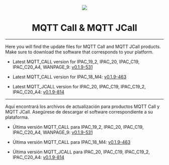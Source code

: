<p align="center">
  <img src="https://surix.net/images/logo-scrolled.png" />
</p>

# <h1 align="center">MQTT Call & MQTT JCall</h1>

---

Here you will find the update files for MQTT Call and MQTT JCall products. Make sure to download the software that corresponds to your platform.

- Latest MQTT_CALL version for IPAC_19_2, IPAC_20, IPAC_C19, IPAC_C20_A4, WANPAGE_9: [v0.1.9-531](https://github.com/surixArg/mqtt_call/tree/main/MQTT_CALL/v0.1.9-531)

- Latest MQTT_CALL version for IPAC_18_M4: [v0.1.9-463](https://github.com/surixArg/mqtt_call/tree/main/MQTT_CALL/v0.1.9-463)

- Latest MQTT_JCALL version for IPAC_20, IPAC_C19, IPAC_C19_2, IPAC_C20_A4: [v0.1.9-814](https://github.com/surixArg/mqtt_call/tree/main/MQTT_JCALL/v0.1.9-814)

---

Aquí encontrará los archivos de actualización para productos MQTT Call y MQTT JCall. Asegúrese de descargar el software correspondiente a su plataforma.

- Última versión MQTT_CALL para IPAC_19_2, IPAC_20, IPAC_C19, IPAC_C20_A4, WANPAGE_9: [v0.1.9-531](https://github.com/surixArg/mqtt_call/tree/main/MQTT_CALL/v0.1.9-531)

- Última versión MQTT_CALL para IPAC_18_M4: [v0.1.9-463](https://github.com/surixArg/mqtt_call/tree/main/MQTT_CALL/v0.1.9-463)

- Última versión MQTT_JCALL para IPAC_20, IPAC_C19, IPAC_C19_2, IPAC_C20_A4: [v0.1.9-814](https://github.com/surixArg/mqtt_call/tree/main/MQTT_JCALL/v0.1.9-814)
